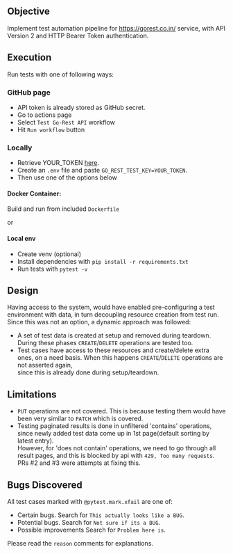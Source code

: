 ## Objective
Implement test automation pipeline for https://gorest.co.in/ service, with API Version 2 and HTTP Bearer Token 
authentication.

## Execution
Run tests with one of following ways:

### GitHub page
- API token is already stored as GitHub secret.
- Go to actions page
- Select `Test Go-Rest API` workflow
- Hit `Run workflow` button

### Locally
- Retrieve YOUR_TOKEN [here][token].
- Create an `.env` file and paste `GO_REST_TEST_KEY=YOUR_TOKEN`. 
- Then use one of the options below

#### Docker Container:
Build and run from included `Dockerfile`

or

#### Local env
- Create venv (optional)
- Install dependencies with `pip install -r requirements.txt`
- Run tests with `pytest -v`


## Design
Having access to the system, would have enabled pre-configuring a test environment with data, in turn decoupling 
resource creation from test run.  
Since this was not an option, a dynamic approach was followed:  
- A set of test data is created at setup and removed during teardown. During these phases `CREATE`/`DELETE` operations 
  are tested too.   
- Test cases have access to these resources and create/delete extra ones, on a need basis. When this happens 
  `CREATE`/`DELETE` operations are not asserted again,  
  since this is already done during setup/teardown.


## Limitations
- `PUT` operations are not covered. This is because testing them would have been very similar to `PATCH` which is 
  covered.
- Testing paginated results is done in unfiltered 'contains' operations, since newly added test data come up in 1st 
  page(default sorting by latest entry).  
  However, for 'does not contain' operations, we need to go through all result pages, and this is blocked by api 
  with `429, Too many requests`.  
  PRs #2 and #3 were attempts at fixing this.

## Bugs Discovered
All test cases marked with `@pytest.mark.xfail` are one of:
- Certain bugs. Search for `This actually looks like a BUG`.
- Potential bugs. Search for `Not sure if its a BUG`.
- Possible improvements Search for `Problem here is`.

Please read the `reason` comments for explanations.


[token]: https://gorest.co.in/my-account/access-tokens